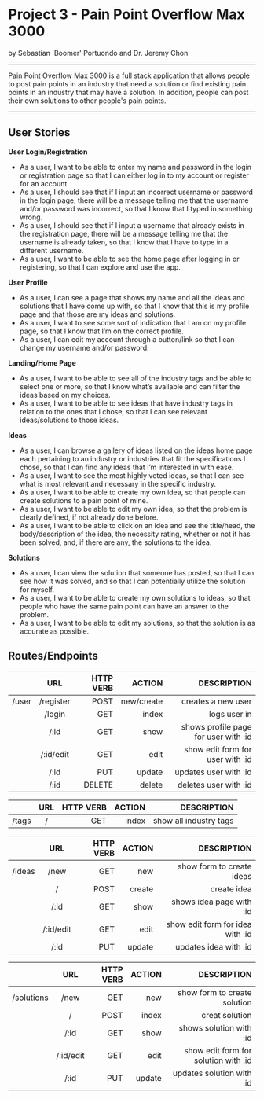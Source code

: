 # Project 3 - Pain Point Overflow Max 3000
by Sebastian 'Boomer' Portuondo and Dr. Jeremy Chon

---

Pain Point Overflow Max 3000 is a full stack application that allows people to post pain points in an industry that need a solution or find existing pain points in an industry that may have a solution. In addition, people can post their own solutions to other people's pain points. 

---

## User Stories
**User Login/Registration**
- As a user, I want to be able to enter my name and password in the login or registration page so that I can either log in to my account or register for an account.
- As a user, I should see that if I input an incorrect username or password in the login page, there will be a message telling me that the username and/or password was incorrect, so that I know that I typed in something wrong.
- As a user, I should see that if I input a username that already exists in the registration page, there will be a message telling me that the username is already taken, so that I know that I have to type in a different username.
- As a user, I want to be able to see the home page after logging in or registering, so that I can explore and use the app.

**User Profile**
- As a user, I can see a page that shows my name and all the ideas and solutions that I have come up with, so that I know that this is my profile page and that those are my ideas and solutions.
- As a user, I want to see some sort of indication that I am on my profile page, so that I know that I’m on the correct profile.
- As a user, I can edit my account through a button/link so that I can change my username and/or password.

**Landing/Home Page**
- As a user, I want to be able to see all of the industry tags and be able to select one or more, so that I know what’s available and can filter the ideas based on my choices.
- As a user, I want to be able to see ideas that have industry tags in relation to the ones that I chose, so that I can see relevant ideas/solutions to those ideas.

**Ideas**
- As a user, I can browse a gallery of ideas listed on the ideas home page each pertaining to an industry or industries that fit the specifications I chose, so that I can find any ideas that I’m interested in with ease.
- As a user, I want to see the most highly voted ideas, so that I can see what is most relevant and necessary in the specific industry.
- As a user, I want to be able to create my own idea, so that people can create solutions to a pain point of mine.
- As a user, I want to be able to edit my own idea, so that the problem is clearly defined, if not already done before.
- As a user, I want to be able to click on an idea and see the title/head, the body/description of the idea, the necessity rating, whether or not it has been solved, and, if there are any, the solutions to the idea.

**Solutions**
- As a user, I can view the solution that someone has posted, so that I can see how it was solved, and so that I can potentially utilize the solution for myself.
- As a user, I want to be able to create my own solutions to ideas, so that people who have the same pain point can have an answer to the problem.
- As a user, I want to be able to edit my solutions, so that the solution is as accurate as possible.


## Routes/Endpoints

| 		     | URL           | HTTP VERB | ACTION	  | DESCRIPTION	  	  				 	 |
| ---------- |:-------------:| ---------:| ----------:| ------------------------------------:|
| /user	     |/register      | POST 	 | new/create | creates a new user 					 |
| 		     |/login         | GET   	 | index      | logs user in       					 |
|		     |/:id      	 | GET 	     | show 	  | shows profile page for user with :id |
| 		     |/:id/edit      | GET   	 | edit       | show edit form for user with :id     |
|		     |/:id      	 | PUT 	     | update 	  | updates user with :id				 |
| 		     |/:id           | DELETE    | delete     | deletes user with :id      			 |

| 		     | URL           | HTTP VERB | ACTION	  | DESCRIPTION	  	   	   |
| ---------- |:-------------:| ---------:| ----------:| ----------------------:|
| /tags	     |/		         | GET  	 | index	  | show all industry tags |


| 		     | URL           | HTTP VERB | ACTION	  | DESCRIPTION	  	  				 	 |
| ---------- |:-------------:| ---------:| ----------:| ------------------------------------:|
| /ideas	 |/new	         | GET 	 	 | new 		  | show form to create ideas			 |
| 		     |/        		 | POST   	 | create     | create idea       					 |
|		     |/:id      	 | GET 	     | show 	  | shows idea page with :id 			 |
| 		     |/:id/edit      | GET   	 | edit       | show edit form for idea with :id     |
|		     |/:id      	 | PUT 	     | update 	  | updates idea with :id				 |


| 		     | URL           | HTTP VERB | ACTION	  | DESCRIPTION	  	  				 	 |
| ---------- |:-------------:| ---------:| ----------:| ------------------------------------:|
| /solutions |/new	         | GET 		 | new 		  | show form to create solution 		 |
| 		     |/     	     | POST   	 | index      | creat solution     					 |
|		     |/:id      	 | GET 	     | show 	  | shows solution with :id 			 |
| 		     |/:id/edit      | GET   	 | edit       | show edit form for solution with :id |
|		     |/:id      	 | PUT 	     | update 	  | updates solution with :id			 |



















